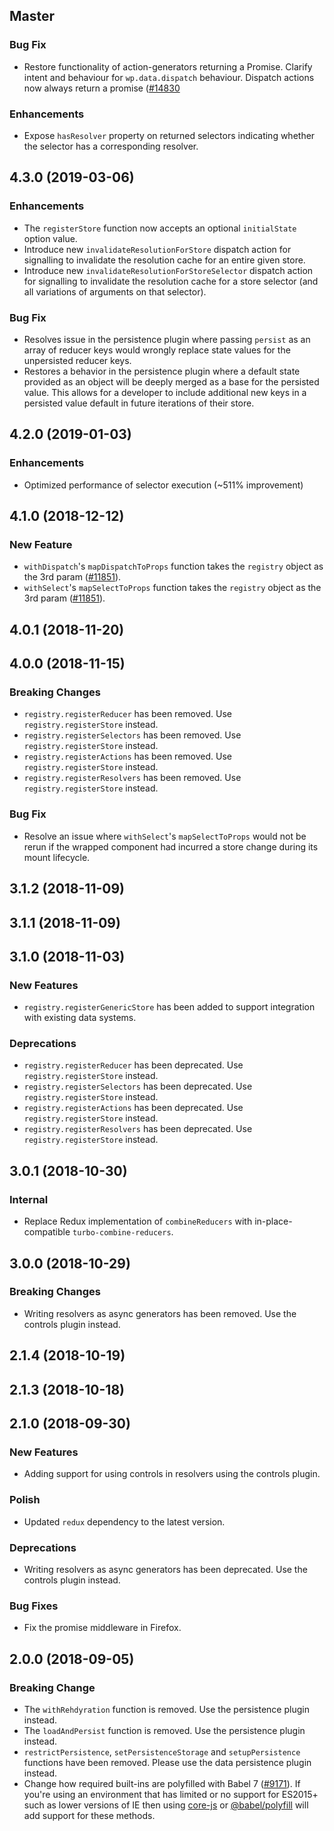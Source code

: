 ## Master

### Bug Fix

- Restore functionality of action-generators returning a Promise.  Clarify intent and behaviour for `wp.data.dispatch` behaviour. Dispatch actions now always
 return a promise ([#14830](https://github.com/WordPress/gutenberg/pull/14830)
 
### Enhancements

- Expose `hasResolver` property on returned selectors indicating whether the selector has a corresponding resolver.

## 4.3.0 (2019-03-06)

### Enhancements

- The `registerStore` function now accepts an optional `initialState` option value.
- Introduce new `invalidateResolutionForStore` dispatch action for signalling to invalidate the resolution cache for an entire given store.
- Introduce new `invalidateResolutionForStoreSelector` dispatch action for signalling to invalidate the resolution cache for a store selector (and all variations of arguments on that selector).

### Bug Fix

- Resolves issue in the persistence plugin where passing `persist` as an array of reducer keys would wrongly replace state values for the unpersisted reducer keys.
- Restores a behavior in the persistence plugin where a default state provided as an object will be deeply merged as a base for the persisted value. This allows for a developer to include additional new keys in a persisted value default in future iterations of their store.

## 4.2.0 (2019-01-03)

### Enhancements

- Optimized performance of selector execution (~511% improvement)

## 4.1.0 (2018-12-12)

### New Feature

- `withDispatch`'s `mapDispatchToProps` function takes the `registry` object as the 3rd param ([#11851](https://github.com/WordPress/gutenberg/pull/11851)).
- `withSelect`'s `mapSelectToProps` function takes the `registry` object as the 3rd param ([#11851](https://github.com/WordPress/gutenberg/pull/11851)).

## 4.0.1 (2018-11-20)

## 4.0.0 (2018-11-15)

### Breaking Changes

- `registry.registerReducer` has been removed. Use `registry.registerStore` instead.
- `registry.registerSelectors` has been removed. Use `registry.registerStore` instead.
- `registry.registerActions` has been removed. Use `registry.registerStore` instead.
- `registry.registerResolvers` has been removed. Use `registry.registerStore` instead.

### Bug Fix

- Resolve an issue where `withSelect`'s `mapSelectToProps` would not be rerun if the wrapped component had incurred a store change during its mount lifecycle.

## 3.1.2 (2018-11-09)

## 3.1.1 (2018-11-09)

## 3.1.0 (2018-11-03)

### New Features

- `registry.registerGenericStore` has been added to support integration with existing data systems.

### Deprecations

- `registry.registerReducer` has been deprecated. Use `registry.registerStore` instead.
- `registry.registerSelectors` has been deprecated. Use `registry.registerStore` instead.
- `registry.registerActions` has been deprecated. Use `registry.registerStore` instead.
- `registry.registerResolvers` has been deprecated. Use `registry.registerStore` instead.

## 3.0.1 (2018-10-30)

### Internal

- Replace Redux implementation of `combineReducers` with in-place-compatible `turbo-combine-reducers`.

## 3.0.0 (2018-10-29)

### Breaking Changes

- Writing resolvers as async generators has been removed. Use the controls plugin instead.

## 2.1.4 (2018-10-19)

## 2.1.3 (2018-10-18)

## 2.1.0 (2018-09-30)

### New Features

- Adding support for using controls in resolvers using the controls plugin.

### Polish

- Updated `redux` dependency to the latest version.

### Deprecations

- Writing resolvers as async generators has been deprecated. Use the controls plugin instead.

### Bug Fixes

- Fix the promise middleware in Firefox.

## 2.0.0 (2018-09-05)

### Breaking Change

- The `withRehdyration` function is removed. Use the persistence plugin instead.
- The `loadAndPersist` function is removed. Use the persistence plugin instead.
- `restrictPersistence`, `setPersistenceStorage` and `setupPersistence` functions have been removed. Please use the data persistence plugin instead.
- Change how required built-ins are polyfilled with Babel 7 ([#9171](https://github.com/WordPress/gutenberg/pull/9171)). If you're using an environment that has limited or no support for ES2015+ such as lower versions of IE then using [core-js](https://github.com/zloirock/core-js) or [@babel/polyfill](https://babeljs.io/docs/en/next/babel-polyfill) will add support for these methods.
